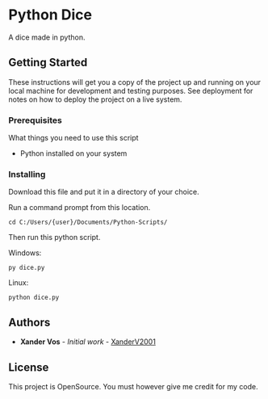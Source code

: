 # Python Dice

A dice made in python.

## Getting Started

These instructions will get you a copy of the project up and running on your local machine for development and testing purposes. See deployment for notes on how to deploy the project on a live system.

### Prerequisites

What things you need to use this script

- Python installed on your system

### Installing

Download this file and put it in a directory of your choice.

Run a command prompt from this location.

```
cd C:/Users/{user}/Documents/Python-Scripts/
```

Then run this python script.

Windows:
```
py dice.py
```

Linux:
```
python dice.py
```

## Authors

* **Xander Vos** - *Initial work* - [XanderV2001](https://github.com/XanderV2001)

## License

This project is OpenSource.
You must however give me credit for my code.
